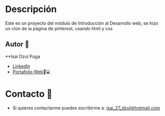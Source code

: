 # Descripción
Este es un proyecto del módulo de Introducción al Desarrollo web, se hizo un clon de la página de pinterest, usando html y css

## Autor 📝
**Isaí Dzul Puga
* [LinkedIn](www.linkedin.com/in/isaídp)
* [Portafolio Web](https://isaidzp.github.io/Isaidzul.github.io/)📁💻
<!-- # Ver ejemplo en vivo -->
<!-- # Instalación -->
# Contacto 📱
* Si quieres contactarme puedes escribirme a: isai_27_dzul@hotmail.com


